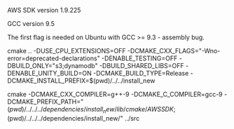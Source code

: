 

AWS SDK version 1.9.225

GCC version 9.5

The first flag is needed on Ubuntu with GCC >= 9.3 - assembly bug.

cmake  .. -DUSE_CPU_EXTENSIONS=OFF -DCMAKE_CXX_FLAGS="-Wno-error=deprecated-declarations" -DENABLE_TESTING=OFF -DBUILD_ONLY="s3;dynamodb" -DBUILD_SHARED_LIBS=OFF -DENABLE_UNITY_BUILD=ON -DCMAKE_BUILD_TYPE=Release -DCMAKE_INSTALL_PREFIX=$(pwd)/../../install_new

cmake -DCMAKE_CXX_COMPILER=g++-9 -DCMAKE_C_COMPILER=gcc-9 -DCMAKE_PREFIX_PATH="$(pwd)/../../../dependencies/install_new/lib/cmake/AWSSDK;$(pwd)/../../../dependencies/install_new/" ../src

